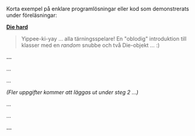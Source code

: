 Korta exempel på enklare programlösningar eller kod som demonstrerats under föreläsningar:

**[Die hard](https://github.com/1dv024/example-die-hard)**

> Yippee-ki-yay ... alla tärningsspelare! En "oblodig" introduktion till klasser med en _random_ snubbe och två Die-objekt ... :) 


**...**

...

...

_(Fler uppgifter kommer att läggas ut under steg 2 ...)_

...

...
 
**...**
